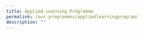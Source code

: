 ```yaml
---
title: Applied Learning Programme
permalink: /our-programmes/appliedlearningprogram/
description: ""
---
```

